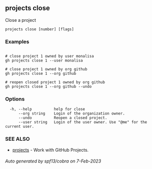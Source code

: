 ## projects close

Close a project

```
projects close [number] [flags]
```

### Examples

```

# close project 1 owned by user monalisa
gh projects close 1 --user monalisa

# close project 1 owned by org github
gh projects close 1 --org github

# reopen closed project 1 owned by org github
gh projects close 1 --org github --undo

```

### Options

```
  -h, --help          help for close
      --org string    Login of the organization owner.
      --undo          Reopen a closed project.
      --user string   Login of the user owner. Use "@me" for the current user.
```

### SEE ALSO

* [projects](projects.md)	 - Work with GitHub Projects.

###### Auto generated by spf13/cobra on 7-Feb-2023
